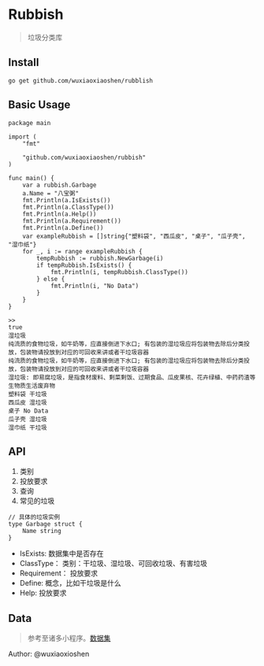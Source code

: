 # Rubbish

> 垃圾分类库


## Install

```
go get github.com/wuxiaoxiaoshen/rubblish
```

## Basic Usage

```
package main

import (
	"fmt"

	"github.com/wuxiaoxiaoshen/rubbish"
)

func main() {
	var a rubbish.Garbage
	a.Name = "八宝粥"
	fmt.Println(a.IsExists())
	fmt.Println(a.ClassType())
	fmt.Println(a.Help())
	fmt.Println(a.Requirement())
	fmt.Println(a.Define())
	var exampleRubbish = []string{"塑料袋", "西瓜皮", "桌子", "瓜子壳", "湿巾纸"}
	for _, i := range exampleRubbish {
		tempRubbish := rubbish.NewGarbage(i)
		if tempRubbish.IsExists() {
			fmt.Println(i, tempRubbish.ClassType())
		} else {
			fmt.Println(i, "No Data")
		}
	}
}

>>
true
湿垃圾
纯流质的食物垃圾，如牛奶等，应直接倒进下水口; 有包装的湿垃圾应将包装物去除后分类投放，包装物请投放到对应的可回收来讲或者干垃圾容器
纯流质的食物垃圾，如牛奶等，应直接倒进下水口; 有包装的湿垃圾应将包装物去除后分类投放，包装物请投放到对应的可回收来讲或者干垃圾容器
湿垃圾: 即易腐垃圾，是指食材废料、剩菜剩饭、过期食品、瓜皮果核、花卉绿植、中药药渣等生物质生活废弃物
塑料袋 干垃圾
西瓜皮 湿垃圾
桌子 No Data
瓜子壳 湿垃圾
湿巾纸 干垃圾

```

## API


1. 类别
2. 投放要求
3. 查询
4. 常见的垃圾


``` 
// 具体的垃圾实例
type Garbage struct {
	Name string
}
```

- IsExists: 数据集中是否存在
- ClassType： 类别：干垃圾、湿垃圾、可回收垃圾、有害垃圾
- Requirement： 投放要求
- Define: 概念，比如干垃圾是什么
- Help: 投放要求


## Data

> 参考至诸多小程序。[数据集](https://github.com/wuxiaoxiaoshen/Collection)


Author: @wuxiaoxioshen



